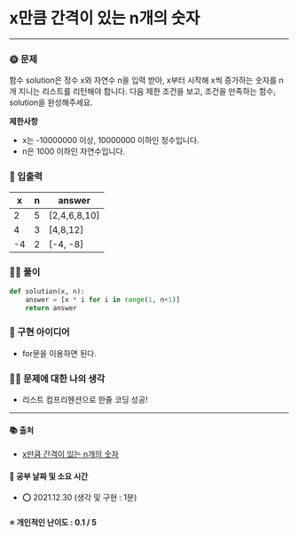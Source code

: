 # x만큼 간격이 있는 n개의 숫자

-------
### 🌞 문제
함수 solution은 정수 x와 자연수 n을 입력 받아, x부터 시작해 x씩 증가하는 숫자를 n개 지니는 리스트를 리턴해야 합니다. 다음 제한 조건을 보고, 조건을 만족하는 함수, solution을 완성해주세요.

<b>제한사항</b>  
- x는 -10000000 이상, 10000000 이하인 정수입니다.
- n은 1000 이하인 자연수입니다.

### 📝 입출력
|x|n|answer|
|---|---|---|
|2|5|[2,4,6,8,10]|
|4|3|[4,8,12]|
|-4|2|[-4, -8]|

### 👩‍💻 풀이
```python
def solution(x, n):
    answer = [x * i for i in range(1, n+1)]
    return answer
 ```

### 🔑 구현 아이디어
- for문을 이용하면 된다.
  
### 🙋‍♀ 문제에 대한 나의 생각
- 리스트 컴프리헨션으로 한줄 코딩 성공!

-------------
#### 📚 출처
- [x만큼 간격이 있는 n개의 숫자](https://programmers.co.kr/learn/courses/30/lessons/12954)
#### 📅 공부 날짜 및 소요 시간
- ⭕ 2021.12.30 (생각 및 구현 : 1분)  
#### ⭐ 개인적인 난이도 : 0.1 / 5